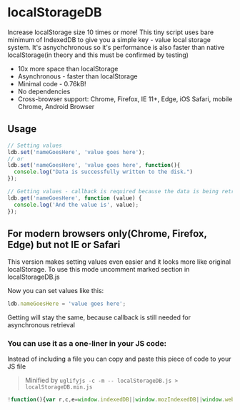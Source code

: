 # localStorageDB
Increase localStorage size 10 times or more! This tiny script uses bare minimum of IndexedDB to give you a simple key - value local storage system. It's asnychchronous so it's performance is also faster than native localStorage(in theory and this must be confirmed by testing)

* 10x more space than localStorage
* Asynchronous - faster than localStorage
* Minimal code - 0.76kB!
* No dependencies
* Cross-browser support: Chrome, Firefox, IE 11+, Edge, iOS Safari, mobile Chrome, Android Browser

## Usage

```javascript
// Setting values
ldb.set('nameGoesHere', 'value goes here');
// or 
ldb.set('nameGoesHere', 'value goes here', function(){
  console.log("Data is successfully written to the disk.")
}); 

// Getting values - callback is required because the data is being retrieved asynchronously:
ldb.get('nameGoesHere', function (value) {
  console.log('And the value is', value);
});
```

## For modern browsers only(Chrome, Firefox, Edge) but not IE or Safari

This version makes setting values even easier and it looks more like original localStorage. To use this mode uncomment marked section in localStorageDB.js

Now you can set values like this:
```javascript
ldb.nameGoesHere = 'value goes here';
```

Getting will stay the same, because callback is still needed for asynchronous retrieval

### You can use it as a one-liner in your JS code:
Instead of including a file you can copy and paste this piece of code to your JS file

> Minified by `uglifyjs -c -m -- localStorageDB.js > localStorageDB.min.js`

```javascript
!function(){var r,c,e=window.indexedDB||window.mozIndexedDB||window.webkitIndexedDB||window.msIndexedDB;e?(c={k:"",v:""},(e=e.open("d2",1)).onsuccess=function(e){r=this.result},e.onerror=function(e){console.error("indexedDB request error"),console.log(e)},e.onupgradeneeded=function(e){r=null,e.target.result.createObjectStore("s",{keyPath:"k"}).transaction.oncomplete=function(e){r=e.target.db}},window.ldb={get:function e(t,n){r?r.transaction("s").objectStore("s").get(t).onsuccess=function(e){e=e.target.result&&e.target.result.v||null,n(e)}:setTimeout(function(){e(t,n)},100)},set:function(e,t,n){c.k=e,c.v=t;let o=r.transaction("s","readwrite");o.oncomplete=function(e){"Function"==={}.toString.call(n).slice(8,-1)&&n()},o.objectStore("s").put(c),o.commit()}}):console.error("indexDB not supported")}();

```